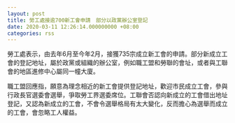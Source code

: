 ```yaml
---
layout: post
title: 勞工處接逾700新工會申請　部分以政黨辦公室登記　
date: 2020-03-11 12:26:14.000000000 +08:00
categories: rss
---
```


勞工處表示，由去年6月至今年2月，接獲735宗成立新工會的申請。部分新成立工會的登記地址，屬於政黨或組織的辦公室，例如職工盟和勞聯的會址，或者與工聯會的地區進修中心屬同一幢大廈。

職工盟回應指，願意為理念相近的新工會提供登記地址，歡迎市民成立工會，參與行政長官選委會選舉，爭取勞工界選委席位。工聯會否認向新成立的工會借出地址登記，又認為新成立的工會，不會令選舉格局有太大變化，反而擔心為選舉而成立的工會，會忽略工人權益。
